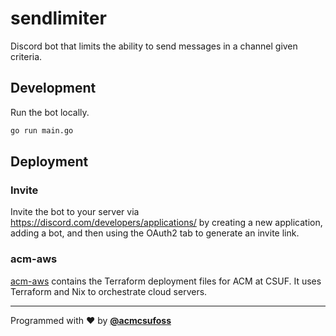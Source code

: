 # sendlimiter

Discord bot that limits the ability to send messages in a channel given
criteria.

## Development

Run the bot locally.

```sh
go run main.go
```

## Deployment

### Invite

Invite the bot to your server via <https://discord.com/developers/applications/>
by creating a new application, adding a bot, and then using the OAuth2 tab to
generate an invite link.

### acm-aws

[acm-aws](https://github.com/diamondburned/acm-aws#readme) contains the
Terraform deployment files for ACM at CSUF. It uses Terraform and Nix to
orchestrate cloud servers.

---

Programmed with ❤️ by [**@acmcsufoss**](https://oss.acmcsuf.com/)
